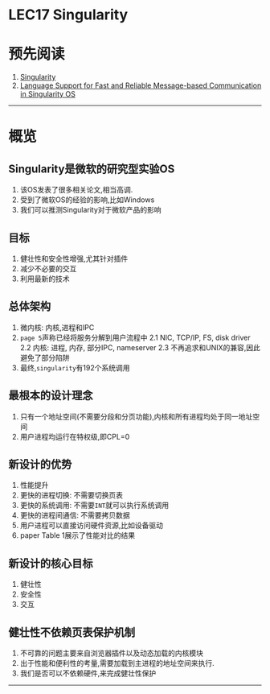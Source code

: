 # LEC17 Singularity

# 预先阅读
1. [Singularity](https://github.com/chengyi818/my_xv6/blob/master/resources/LEC17/hunt07singularity.pdf)
2. [Language Support for Fast and Reliable Message-based Communication in Singularity OS](https://github.com/chengyi818/my_xv6/blob/master/resources/LEC17/singularity-eurosys2006.pdf)

---

# 概览

## Singularity是微软的研究型实验OS
1. 该OS发表了很多相关论文,相当高调.
2. 受到了微软OS的经验的影响,比如Windows
3. 我们可以推测Singularity对于微软产品的影响

## 目标
1. 健壮性和安全性增强,尤其针对插件
2. 减少不必要的交互
3. 利用最新的技术

## 总体架构
1. 微内核: 内核,进程和IPC
2. `page 5`声称已经将服务分解到用户流程中
  2.1 NIC, TCP/IP, FS, disk driver
  2.2 内核: 进程, 内存, 部分IPC, nameserver
  2.3 不再追求和UNIX的兼容,因此避免了部分陷阱
3. 最终,`singularity`有192个系统调用

## 最根本的设计理念
1. 只有一个地址空间(不需要分段和分页功能),内核和所有进程均处于同一地址空间
2. 用户进程均运行在特权级,即CPL=0

## 新设计的优势
1. 性能提升
2. 更快的进程切换: 不需要切换页表
3. 更快的系统调用: 不需要`INT`就可以执行系统调用
4. 更快的进程间通信: 不需要拷贝数据
5. 用户进程可以直接访问硬件资源,比如设备驱动
6. paper Table 1展示了性能对比的结果

## 新设计的核心目标
1. 健壮性
2. 安全性
3. 交互

## 健壮性不依赖页表保护机制
1. 不可靠的问题主要来自浏览器插件以及动态加载的内核模块
2. 出于性能和便利性的考量,需要加载到主进程的地址空间来执行.
3. 我们是否可以不依赖硬件,来完成健壮性保护































---
